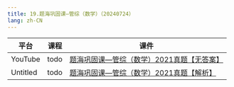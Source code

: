 ```yaml
---
title: 19.题海巩固课—管综（数学）（20240724）
lang: zh-CN
---
```


| 平台       | 课程   | 课件                                                                                                                                                                                                                                                                                  |
|----------|------|-------------------------------------------------------------------------------------------------------------------------------------------------------------------------------------------------------------------------------------------------------------------------------------|
| YouTube  | todo | [题海巩固课—管综（数学）2021真题【无答案】](../../public/math/%E6%95%B0%E5%AD%A6-%E6%AD%A3%E5%BC%8F%E8%AF%BE/pdf/%E9%A2%98%E6%B5%B7%E5%B7%A9%E5%9B%BA%E8%AF%BE%E2%80%94%E7%AE%A1%E7%BB%BC%EF%BC%88%E6%95%B0%E5%AD%A6%EF%BC%892021%E7%9C%9F%E9%A2%98%E3%80%90%E6%97%A0%E7%AD%94%E6%A1%88%E3%80%91.pdf) |
| Untitled | todo | [题海巩固课—管综（数学）2021真题【解析】](../../public/math/%E6%95%B0%E5%AD%A6-%E6%AD%A3%E5%BC%8F%E8%AF%BE/pdf/%E9%A2%98%E6%B5%B7%E5%B7%A9%E5%9B%BA%E8%AF%BE%E2%80%94%E7%AE%A1%E7%BB%BC%EF%BC%88%E6%95%B0%E5%AD%A6%EF%BC%892021%E7%9C%9F%E9%A2%98%E3%80%90%E8%A7%A3%E6%9E%90%E3%80%91.pdf)           |

